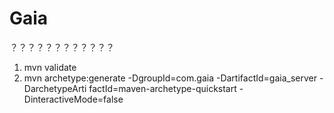 # Gaia
？？？？？？？？？？？？
1. mvn validate
2. mvn archetype:generate -DgroupId=com.gaia -DartifactId=gaia_server -DarchetypeArti
factId=maven-archetype-quickstart -DinteractiveMode=false
